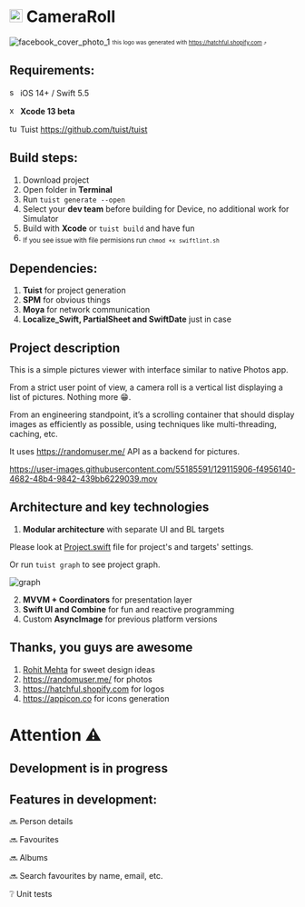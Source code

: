 # <img width="23" alt="icon" src="https://user-images.githubusercontent.com/55185591/129075248-daddfb8a-e382-49e7-8c21-fdef1dec763f.png"> CameraRoll
![facebook_cover_photo_1](https://user-images.githubusercontent.com/55185591/129035859-00637e5f-e86a-44cf-a2dd-d94323e48aeb.png)
<sub><sup>this logo was generated with https://hatchful.shopify.com ⤴️</sup></sub>

## Requirements: 

<img width="15" alt="swift" src="https://developer.apple.com/swift/images/swift-og.png">  iOS 14+ / Swift 5.5

<img width="15" alt="xcode" src="https://upload.wikimedia.org/wikipedia/ru/0/0c/Xcode_icon.png">  **Xcode 13 beta**

<img width="15" alt="tuist" src="https://docs.tuist.io/img/logo.svg">  Tuist https://github.com/tuist/tuist

## Build steps:
1. Download project
2. Open folder in **Terminal**
3. Run `tuist generate --open`
4. Select your **dev team** before building for Device, no additional work for Simulator
5. Build with **Xcode** or `tuist build` and have fun
6. <sub>If you see issue with file permisions run `chmod +x swiftlint.sh`</sub>

## Dependencies:
1. **Tuist** for project generation
2. **SPM** for obvious things
3. **Moya** for network communication
4. **Localize_Swift, PartialSheet and SwiftDate** just in case


## Project description
This is a simple pictures viewer with interface similar to native Photos app.

From a strict user point of view, a camera roll is a vertical list displaying a list of pictures. Nothing more 😁. 

From an engineering standpoint, it’s a scrolling container that should display images as efficiently as possible, using techniques like multi-threading, caching, etc.

It uses https://randomuser.me/ API as a backend for pictures. 


https://user-images.githubusercontent.com/55185591/129115906-f4956140-4682-48b4-9842-439bb6229039.mov



## Architecture and key technologies

1. **Modular architecture** with separate UI and BL targets

  Please look at [Project.swift](https://github.com/vlad-mr/CameraRoll/blob/dev/Project.swift) file for project's and targets' settings.
  
  Or run `tuist graph` to see project graph.
  
  ![graph](https://user-images.githubusercontent.com/55185591/129115294-8cc28098-6b62-4533-b1be-8dbee079a2fc.png)


2. **MVVM + Coordinators** for presentation layer
4. **Swift UI and Combine** for fun and reactive programming
5. Custom **AsyncImage** for previous platform versions

## Thanks, you guys are awesome
1. [Rohit Mehta](mailto:rohit.mehta@freshii.com) for sweet design ideas
2. https://randomuser.me/ for photos
3. https://hatchful.shopify.com for logos
4. https://appicon.co for icons generation

# Attention ⚠️
## Development is in progress
## Features in development:

🔜 Person details

🔜 Favourites

🔜 Albums

🔜 Search favourites by name, email, etc.

❔ Unit tests
